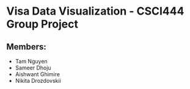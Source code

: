 # Visa Data Visualization - CSCI444 Group Project
## Members:
* Tam Nguyen
* Sameer Dhoju
* Aishwant Ghimire
* Nikita Drozdovskii
